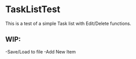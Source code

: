 # TaskListTest
This is a test of a simple Task list with Edit/Delete functions. 


## WIP:
-Save/Load to file
-Add New Item
